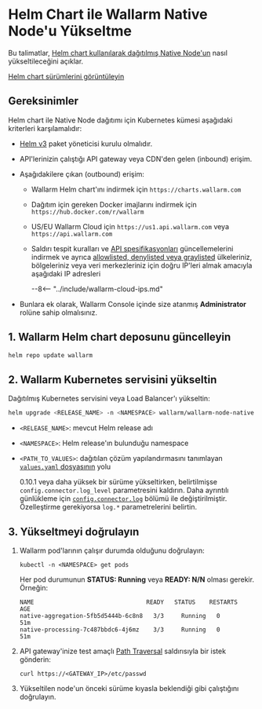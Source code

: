 [configure-proxy-balancer-instr]:           ../../admin-en/configuration-guides/access-to-wallarm-api-via-proxy.md
[ptrav-attack-docs]:                        ../../attacks-vulns-list.md#path-traversal
[ip-list-docs]:                             ../../user-guides/ip-lists/overview.md
[api-spec-enforcement-docs]:                ../../api-specification-enforcement/overview.md

# Helm Chart ile Wallarm Native Node'u Yükseltme

Bu talimatlar, [Helm chart kullanılarak dağıtılmış Native Node'un](../../installation/native-node/helm-chart.md) nasıl yükseltileceğini açıklar.

[Helm chart sürümlerini görüntüleyin](node-artifact-versions.md)

## Gereksinimler

Helm chart ile Native Node dağıtımı için Kubernetes kümesi aşağıdaki kriterleri karşılamalıdır:

* [Helm v3](https://helm.sh/) paket yöneticisi kurulu olmalıdır.
* API'lerinizin çalıştığı API gateway veya CDN'den gelen (inbound) erişim.
* Aşağıdakilere çıkan (outbound) erişim:

    * Wallarm Helm chart'ını indirmek için `https://charts.wallarm.com`
    * Dağıtım için gereken Docker imajlarını indirmek için `https://hub.docker.com/r/wallarm`
    * US/EU Wallarm Cloud için `https://us1.api.wallarm.com` veya `https://api.wallarm.com`
    * Saldırı tespit kuralları ve [API spesifikasyonları][api-spec-enforcement-docs] güncellemelerini indirmek ve ayrıca [allowlisted, denylisted veya graylisted][ip-list-docs] ülkeleriniz, bölgeleriniz veya veri merkezleriniz için doğru IP'leri almak amacıyla aşağıdaki IP adresleri

        --8<-- "../include/wallarm-cloud-ips.md"
* Bunlara ek olarak, Wallarm Console içinde size atanmış **Administrator** rolüne sahip olmalısınız.

## 1. Wallarm Helm chart deposunu güncelleyin

```bash
helm repo update wallarm
```

## 2. Wallarm Kubernetes servisini yükseltin

Dağıtılmış Kubernetes servisini veya Load Balancer'ı yükseltin:

``` bash
helm upgrade <RELEASE_NAME> -n <NAMESPACE> wallarm/wallarm-node-native --version 0.17.1 -f <PATH_TO_VALUES>
```

* `<RELEASE_NAME>`: mevcut Helm release adı
* `<NAMESPACE>`: Helm release'ın bulunduğu namespace
* `<PATH_TO_VALUES>`: dağıtılan çözüm yapılandırmasını tanımlayan [`values.yaml` dosyasının](../../installation/native-node/helm-chart-conf.md) yolu

    0.10.1 veya daha yüksek bir sürüme yükseltirken, belirtilmişse `config.connector.log_level` parametresini kaldırın. Daha ayrıntılı günlükleme için [`config.connector.log`](../../installation/native-node/helm-chart-conf.md#configconnectorlog) bölümü ile değiştirilmiştir. Özelleştirme gerekiyorsa `log.*` parametrelerini belirtin.

## 3. Yükseltmeyi doğrulayın

1. Wallarm pod'larının çalışır durumda olduğunu doğrulayın:

    ```
    kubectl -n <NAMESPACE> get pods
    ```

    Her pod durumunun **STATUS: Running** veya **READY: N/N** olması gerekir. Örneğin:

    ```
    NAME                                READY   STATUS    RESTARTS   AGE
    native-aggregation-5fb5d5444b-6c8n8   3/3     Running   0          51m
    native-processing-7c487bbdc6-4j6mz    3/3     Running   0          51m
    ```
1. API gateway'inize test amaçlı [Path Traversal][ptrav-attack-docs] saldırısıyla bir istek gönderin:

    ```
    curl https://<GATEWAY_IP>/etc/passwd
    ```
1. Yükseltilen node'un önceki sürüme kıyasla beklendiği gibi çalıştığını doğrulayın.